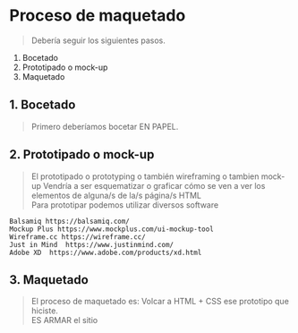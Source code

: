 # Proceso de maquetado

> Debería seguir los siguientes pasos.

1. Bocetado
2. Prototipado o mock-up
3. Maquetado

## 1. Bocetado
> Primero deberíamos bocetar EN PAPEL.

## 2. Prototipado o mock-up
> El prototipado o prototyping o también wireframing o tambien mock-up
> Vendría a ser esquematizar o graficar cómo se ven a ver los elementos de alguna/s de la/s página/s HTML      
> Para prototipar podemos utilizar diversos software

    Balsamiq https://balsamiq.com/    
    Mockup Plus https://www.mockplus.com/ui-mockup-tool     
    Wireframe.cc https://wireframe.cc/    
    Just in Mind  https://www.justinmind.com/     
    Adobe XD  https://www.adobe.com/products/xd.html     

## 3. Maquetado

> El proceso de maquetado es: Volcar a HTML + CSS ese prototipo que hiciste.  
> ES ARMAR el sitio  


